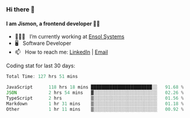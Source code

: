 ### Hi there 👋

#### I am Jismon, a frontend developer 👦🏻

- 🧑🏻‍💻   &nbsp; I’m currently working at <a href='https://www.ensolsystems.com/' target="_blank">Ensol Systems</a>
- 🖥   &nbsp; Software Developer
- 📫   &nbsp; How to reach me: <a href='https://www.linkedin.com/in/jismonthomas/'>LinkedIn</a> | <a href='mailto:hellojismonthomas@gmail.com'>Email</a>

Coding stat for last 30 days:
<!--START_SECTION:waka-->

```javascript
Total Time: 127 hrs 51 mins

JavaScript      118 hrs 18 mins ███████████████████████░░   91.68 %
JSON            2 hrs 54 mins   ▓░░░░░░░░░░░░░░░░░░░░░░░░   02.26 %
TypeScript      2 hrs           ▒░░░░░░░░░░░░░░░░░░░░░░░░   01.56 %
Markdown        1 hr 31 mins    ▒░░░░░░░░░░░░░░░░░░░░░░░░   01.18 %
Other           1 hr 11 mins    ▒░░░░░░░░░░░░░░░░░░░░░░░░   00.92 %
```

<!--END_SECTION:waka-->

<!--
**jismonthomas/jismonthomas** is a ✨ _special_ ✨ repository because its `README.md` (this file) appears on your GitHub profile.

Here are some ideas to get you started:

- 🔭 I’m currently working on ...
- 🌱 I’m currently learning ...
- 👯 I’m looking to collaborate on ...
- 🤔 I’m looking for help with ...
- 💬 Ask me about ...
- 📫 How to reach me: ...
- 😄 Pronouns: ...
- ⚡ Fun fact: ...
-->

